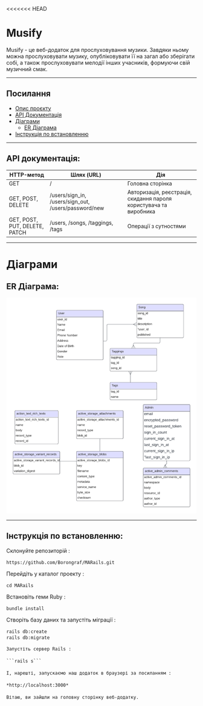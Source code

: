 <<<<<<< HEAD
# Musify

Musify - це веб-додаток для прослуховування музики. Завдяки ньому можна прослуховувати музику, опубліковувати її на загал або зберігати собі, а також прослуховувати мелодії інших учасників, формуючи свій музичний смак.

---

## Посилання
- [Опис проєкту](#musify)
- [API Документація](#api-документація)
- [Діаграми](#діаграми)
    - [ER Діаграма](#er-діаграма)
- [Інструкція по встановленню](#інструкція-по-встановленню)

---

## API документація:

| HTTP-метод                    | Шлях (URL)                                           | Дія                                                               |
|-------------------------------|------------------------------------------------------|-------------------------------------------------------------------|
| GET                           | /                                                    | Головна сторінка                                                  |
| GET, POST, DELETE             | /users/sign_in, /users/sign_out, /users/password/new | Авторизація, реєстрація, скидання пароля користувача та виробника |
| GET, POST, PUT, DELETE, PATCH | /users, /songs, /taggings, /tags                     | Операції з сутностями                                             |

---

# Діаграми

## ER Діаграма:

![ERD](https://github.com/Borongraf/MARails/blob/main/musify_diagram.png)

---

## Інструкція по встановленню:

Склонуйте репозиторій :

```
https://github.com/Borongraf/MARails.git
```
Перейдіть у каталог проекту :
```
cd MARails
```
Встановіть геми Ruby :
```
bundle install
```
Створіть базу даних та запустіть міграції :
```
rails db:create
rails db:migrate
```

```
Запустіть сервер Rails :

```rails s```

І, нарешті, запускаємо наш додаток в браузері за посиланням :

*http://localhost:3000*

Вітаю, ви зайшли на головну сторінку веб-додатку.
